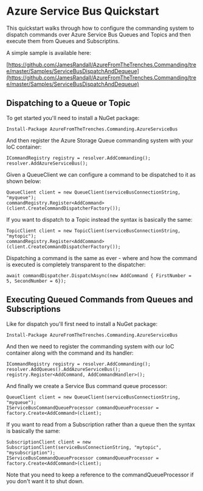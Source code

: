 # Azure Service Bus Quickstart

This quickstart walks through how to configure the commanding system to dispatch commands over Azure Service Bus Queues and Topics and then execute them from Queues and Subscriptins.

A simple sample is available here:

[https://github.com/JamesRandall/AzureFromTheTrenches.Commanding/tree/master/Samples/ServiceBusDispatchAndDequeue](https://github.com/JamesRandall/AzureFromTheTrenches.Commanding/tree/master/Samples/ServiceBusDispatchAndDequeue)

## Dispatching to a Queue or Topic

To get started you'll need to install a NuGet package:

    Install-Package AzureFromTheTrenches.Commanding.AzureServiceBus

And then register the Azure Storage Queue commanding system with your IoC container:

    ICommandRegistry registry = resolver.AddCommanding();
    resolver.AddAzureServiceBus();

Given a QueueClient we can configure a command to be dispatched to it as shown below:

    QueueClient client = new QueueClient(serviceBusConnectionString, "myqueue");
    commandRegistry.Register<AddCommand>(client.CreateCommandDispatcherFactory());

If you want to dispatch to a Topic instead the syntax is basically the same:

    TopicClient client = new TopicClient(serviceBusConnectionString, "mytopic");
    commandRegistry.Register<AddCommand>(client.CreateCommandDispatcherFactory());

Dispatching a command is the same as ever - where and how the command is executed is completely transparent to the dispatcher:

    await commandDispatcher.DispatchAsync(new AddCommand { FirstNumber = 5, SecondNumber = 6});

## Executing Queued Commands from Queues and Subscriptions

Like for dispatch you'll first need to install a NuGet package:

    Install-Package AzureFromTheTrenches.Commanding.AzureServiceBus

And then we need to register the commanding system with our IoC container along with the command and its handler:

    ICommandRegistry registry = resolver.AddCommanding();
    resolver.AddQueues().AddAzureServiceBus();
    registry.Register<AddCommand, AddCommandHandler>();

And finally we create a Service Bus command queue processor:

    QueueClient client = new QueueClient(serviceBusConnectionString, "myqueue");
    IServiceBusCommandQueueProcessor commandQueueProcessor = factory.Create<AddCommand>(client);

If you want to read from a Subscription rather than a queue then the syntax is basically the same:

    SubscriptionClient client = new SubscriptionClient(serviceBusConnectionString, "mytopic", "mysubscription");
    IServiceBusCommandQueueProcessor commandQueueProcessor = factory.Create<AddCommand>(client);

Note that you need to keep a reference to the commandQueueProcessor if you don't want it to shut down.
